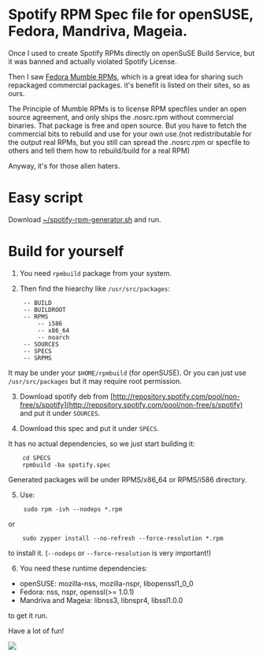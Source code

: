# Spotify RPM Spec file for openSUSE, Fedora, Mandriva, Mageia.

Once I used to create Spotify RPMs directly on openSuSE Build Service, but it was banned and actually violated Spotify License.

Then I saw [Fedora Mumble RPMs](http://mumble.knobgoblin.org.uk/), which is a great idea for sharing such repackaged commercial packages. it's benefit is listed on their sites, so as ours.

The Principle of Mumble RPMs is to license RPM specfiles under an open source agreement, and only ships the .nosrc.rpm without commercial binaries. That package is free and open source. But you have to fetch the commercial bits to rebuild and use for your own use.(not redistributable for the output real RPMs, but you still can spread the .nosrc.rpm or specfile to others and tell them how to rebuild/build for a real RPM)

Anyway, it's for those alien haters.

# Easy script

Download [~/spotify-rpm-generator.sh](https://raw.github.com/aspiers/opensuse-spotify-installer/master/spec/spotify-rpm-generator.sh) and run.

# Build for yourself

1. You need `rpmbuild` package from your system.

2. Then find the hiearchy like `/usr/src/packages`:


		-- BUILD
		-- BUILDROOT
		-- RPMS
   			-- i586
   			-- x86_64
   			-- noarch
		-- SOURCES
		-- SPECS
		-- SRPMS

It may be under your `$HOME/rpmbuild` (for openSUSE). Or you can just use `/usr/src/packages` but it may require root permission.

3. Download spotify deb from [http://repository.spotify.com/pool/non-free/s/spotify](http://repository.spotify.com/pool/non-free/s/spotify) and put it under `SOURCES`.

4. Download this spec and put it under `SPECS`.

It has no actual dependencies, so we just start building it:

		cd SPECS
		rpmbuild -ba spotify.spec

Generated packages will be under RPMS/x86_64 or RPMS/i586 directory.

5. Use:

		sudo rpm -ivh --nodeps *.rpm

or

		sudo zypper install --no-refresh --force-resolution *.rpm

to install it. (`--nodeps` or `--force-resolution` is very important!)

6. You need these runtime dependencies: 

* openSUSE: mozilla-nss, mozilla-nspr, libopenssl1_0_0 
* Fedora: nss, nspr, openssl(>= 1.0.1) 
* Mandriva and Mageia: libnss3, libnspr4, libssl1.0.0

to get it run. 

Have a lot of fun!

![](https://raw.github.com/marguerite/opensuse-spotify-installer/master/spec/spotify-screenshot.png)

